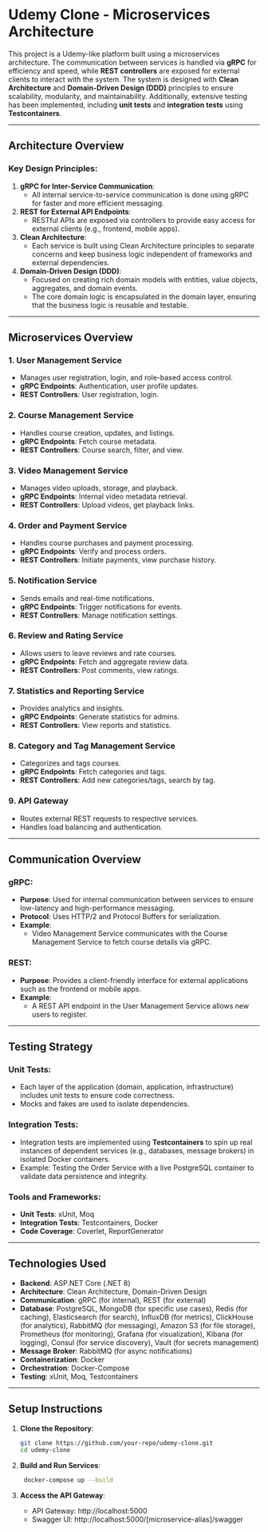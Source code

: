 # Udemy Clone - Microservices Architecture

This project is a Udemy-like platform built using a microservices architecture. The communication between services is handled via **gRPC** for efficiency and speed, while **REST controllers** are exposed for external clients to interact with the system. The system is designed with **Clean Architecture** and **Domain-Driven Design (DDD)** principles to ensure scalability, modularity, and maintainability. Additionally, extensive testing has been implemented, including **unit tests** and **integration tests** using **Testcontainers**.

---

## Architecture Overview

### Key Design Principles:
1. **gRPC for Inter-Service Communication**: 
   - All internal service-to-service communication is done using gRPC for faster and more efficient messaging.
2. **REST for External API Endpoints**:
   - RESTful APIs are exposed via controllers to provide easy access for external clients (e.g., frontend, mobile apps).
3. **Clean Architecture**:
   - Each service is built using Clean Architecture principles to separate concerns and keep business logic independent of frameworks and external dependencies.
4. **Domain-Driven Design (DDD)**:
   - Focused on creating rich domain models with entities, value objects, aggregates, and domain events.
   - The core domain logic is encapsulated in the domain layer, ensuring that the business logic is reusable and testable.

---

## Microservices Overview

### 1. **User Management Service**
- Manages user registration, login, and role-based access control.
- **gRPC Endpoints**: Authentication, user profile updates.
- **REST Controllers**: User registration, login.

### 2. **Course Management Service**
- Handles course creation, updates, and listings.
- **gRPC Endpoints**: Fetch course metadata.
- **REST Controllers**: Course search, filter, and view.

### 3. **Video Management Service**
- Manages video uploads, storage, and playback.
- **gRPC Endpoints**: Internal video metadata retrieval.
- **REST Controllers**: Upload videos, get playback links.

### 4. **Order and Payment Service**
- Handles course purchases and payment processing.
- **gRPC Endpoints**: Verify and process orders.
- **REST Controllers**: Initiate payments, view purchase history.

### 5. **Notification Service**
- Sends emails and real-time notifications.
- **gRPC Endpoints**: Trigger notifications for events.
- **REST Controllers**: Manage notification settings.

### 6. **Review and Rating Service**
- Allows users to leave reviews and rate courses.
- **gRPC Endpoints**: Fetch and aggregate review data.
- **REST Controllers**: Post comments, view ratings.

### 7. **Statistics and Reporting Service**
- Provides analytics and insights.
- **gRPC Endpoints**: Generate statistics for admins.
- **REST Controllers**: View reports and statistics.

### 8. **Category and Tag Management Service**
- Categorizes and tags courses.
- **gRPC Endpoints**: Fetch categories and tags.
- **REST Controllers**: Add new categories/tags, search by tag.

### 9. **API Gateway**
- Routes external REST requests to respective services.
- Handles load balancing and authentication.

---

## Communication Overview

### gRPC:
- **Purpose**: Used for internal communication between services to ensure low-latency and high-performance messaging.
- **Protocol**: Uses HTTP/2 and Protocol Buffers for serialization.
- **Example**: 
  - Video Management Service communicates with the Course Management Service to fetch course details via gRPC.

### REST:
- **Purpose**: Provides a client-friendly interface for external applications such as the frontend or mobile apps.
- **Example**:
  - A REST API endpoint in the User Management Service allows new users to register.

---

## Testing Strategy

### Unit Tests:
- Each layer of the application (domain, application, infrastructure) includes unit tests to ensure code correctness.
- Mocks and fakes are used to isolate dependencies.

### Integration Tests:
- Integration tests are implemented using **Testcontainers** to spin up real instances of dependent services (e.g., databases, message brokers) in isolated Docker containers.
- Example: Testing the Order Service with a live PostgreSQL container to validate data persistence and integrity.

### Tools and Frameworks:
- **Unit Tests**: xUnit, Moq
- **Integration Tests**: Testcontainers, Docker
- **Code Coverage**: Coverlet, ReportGenerator

---

## Technologies Used
- **Backend**: ASP.NET Core (.NET 8)
- **Architecture**: Clean Architecture, Domain-Driven Design
- **Communication**: gRPC (for internal), REST (for external)
- **Database**: PostgreSQL, MongoDB (for specific use cases), Redis (for caching), Elasticsearch (for search), InfluxDB (for metrics), ClickHouse (for analytics), RabbitMQ (for messaging), Amazon S3 (for file storage), Prometheus (for monitoring), Grafana (for visualization), Kibana (for logging), Consul (for service discovery), Vault (for secrets management)
- **Message Broker**: RabbitMQ (for async notifications)
- **Containerization**: Docker
- **Orchestration**: Docker-Compose
- **Testing**: xUnit, Moq, Testcontainers

---

## Setup Instructions

1. **Clone the Repository**:
   ```bash
   git clone https://github.com/your-repo/udemy-clone.git
   cd udemy-clone

2. **Build and Run Services**:
   ```bash
	docker-compose up --build
	```

3. **Access the API Gateway**:
   - API Gateway: http://localhost:5000
   - Swagger UI: http://localhost:5000/[microservice-alias]/swagger